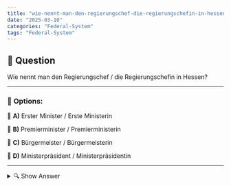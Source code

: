 ```yaml
---
title: "wie-nennt-man-den-regierungschef-die-regierungschefin-in-hessen"
date: "2025-03-10"
categories: "Federal-System"
tags: "Federal-System"
---
```


## 📌 **Question**

Wie nennt man den Regierungschef / die Regierungschefin in Hessen?



---

### 📝 **Options:**

🔘 **A)** Erster Minister / Erste Ministerin

🔘 **B)** Premierminister / Premierministerin

🔘 **C)** Bürgermeister / Bürgermeisterin

🔘 **D)** Ministerpräsident / Ministerpräsidentin

---

<details>
  <summary>🔍 Show Answer</summary>

  <p>
💡  <b>Correct Answer:</b>  d
  </p>
  <p>
    📖<b>Explanation:</b>
    In Deutschland besteht das föderale System aus 16 Bundesländern, die jeweils ihre eigene Landesregierung haben. Jede Landesregierung wird von einem Regierungschef oder einer Regierungschefin geführt, der oder die für die Umsetzung der politischen Maßnahmen im Bundesland verantwortlich ist. Die Bezeichnung dieses Amtes kann von Bundesland zu Bundesland variieren. In Hessen, einem der zentral gelegenen Bundesländer, trägt der Regierungsleiter den spezifischen Titel. Es ist wichtig, die korrekte Bezeichnung zu kennen, um die politische Struktur und die Zuständigkeiten innerhalb des Bundeslandes zu verstehen.
  </p>
</details>
